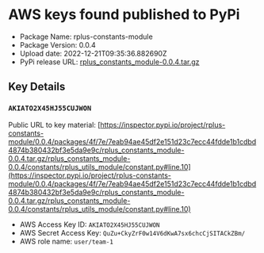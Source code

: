 # AWS keys found published to PyPi

* Package Name: rplus-constants-module
* Package Version: 0.0.4
* Upload date: 2022-12-21T09:35:36.882690Z
* PyPi release URL: [rplus_constants_module-0.0.4.tar.gz](https://files.pythonhosted.org/packages/4f/7e/7eab94ae45df2e151d23c7ecc44fdde1b1cdbd4874b380432bf3e5da9e9c/rplus_constants_module-0.0.4.tar.gz)

## Key Details

### `AKIATO2X45HJ55CUJWON`

Public URL to key material: [https://inspector.pypi.io/project/rplus-constants-module/0.0.4/packages/4f/7e/7eab94ae45df2e151d23c7ecc44fdde1b1cdbd4874b380432bf3e5da9e9c/rplus_constants_module-0.0.4.tar.gz/rplus_constants_module-0.0.4/constants/rplus_utils_module/constant.py#line.10](https://inspector.pypi.io/project/rplus-constants-module/0.0.4/packages/4f/7e/7eab94ae45df2e151d23c7ecc44fdde1b1cdbd4874b380432bf3e5da9e9c/rplus_constants_module-0.0.4.tar.gz/rplus_constants_module-0.0.4/constants/rplus_utils_module/constant.py#line.10)

* AWS Access Key ID: `AKIATO2X45HJ55CUJWON`
* AWS Secret Access Key: `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` 
* AWS role name: `user/team-1`
